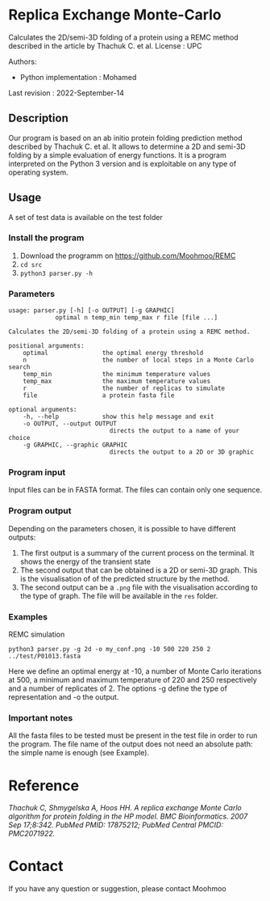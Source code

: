 # Replica Exchange Monte-Carlo
Calculates the 2D/semi-3D folding of a protein using a REMC method described in the article by Thachuk C. et al.
License : UPC

Authors:
* Python implementation : Mohamed

Last revision : 2022-September-14

## Description
Our program is based on an ab initio protein folding prediction method described by Thachuk C. et al.
It allows to determine a 2D and semi-3D folding by a simple evaluation of energy functions. It is a program
interpreted on the Python 3 version and is exploitable on any type of operating system.

## Usage
A set of test data is available on the test folder

### Install the program
1. Download the programm on https://github.com/Moohmoo/REMC
2. `cd src` 
3. `python3 parser.py -h`

### Parameters
```
usage: parser.py [-h] [-o OUTPUT] [-g GRAPHIC]
             optimal n temp_min temp_max r file [file ...]

Calculates the 2D/semi-3D folding of a protein using a REMC method.

positional arguments:
    optimal               the optimal energy threshold
    n                     the number of local steps in a Monte Carlo search
    temp_min              the minimum temperature values
    temp_max              the maximum temperature values
    r                     the number of replicas to simulate
    file                  a protein fasta file

optional arguments:
    -h, --help            show this help message and exit
    -o OUTPUT, --output OUTPUT
                            directs the output to a name of your choice
    -g GRAPHIC, --graphic GRAPHIC
                            directs the output to a 2D or 3D graphic
```

### Program input
Input files can be in FASTA format. The files can contain only one sequence.

### Program output
Depending on the parameters chosen, it is possible to have different outputs:
1. The first output is a summary of the current process on the terminal. It shows the energy of the
transient state
2. The second output that can be obtained is a 2D or semi-3D graph. This is the visualisation of
of the predicted structure by the method.
3. The second output can be a `.png` file with the visualisation according to the type of graph.
The file will be available in the `res` folder.

### Examples
REMC simulation
```
python3 parser.py -g 2d -o my_conf.png -10 500 220 250 2 ../test/P01013.fasta
```
Here we define an optimal energy at -10, a number of Monte Carlo iterations at 500, a minimum and maximum temperature of 220
and 250 respectively and a number of replicates of 2. The options -g define the type of representation and -o the output.

### Important notes
All the fasta files to be tested must be present in the test file in order to run the program.
The file name of the output does not need an absolute path: the simple name is enough (see Example).

# Reference
*Thachuk C, Shmygelska A, Hoos HH. A replica exchange Monte Carlo
algorithm for protein folding in the HP model. BMC Bioinformatics. 2007 Sep
17;8:342. PubMed PMID: 17875212; PubMed Central PMCID: PMC2071922.*

# Contact
If you have any question or suggestion, please contact Moohmoo
